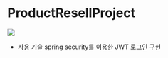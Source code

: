 # ProductResellProject

![](https://images.velog.io/images/dyparkkk/post/382f2a27-ccc8-4100-bd8d-149594a3e7b6/rusell_main.PNG)

* 사용 기술 
spring security를 이용한 JWT 로그인 구현


